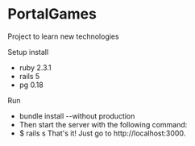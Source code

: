 # PortalGames
Project to learn new technologies

Setup install
  - ruby 2.3.1
  - rails 5
  - pg 0.18

Run
  - bundle install --without production
  - Then start the server with the following command:
  - $ rails s
That's it! Just go to http://localhost:3000.
